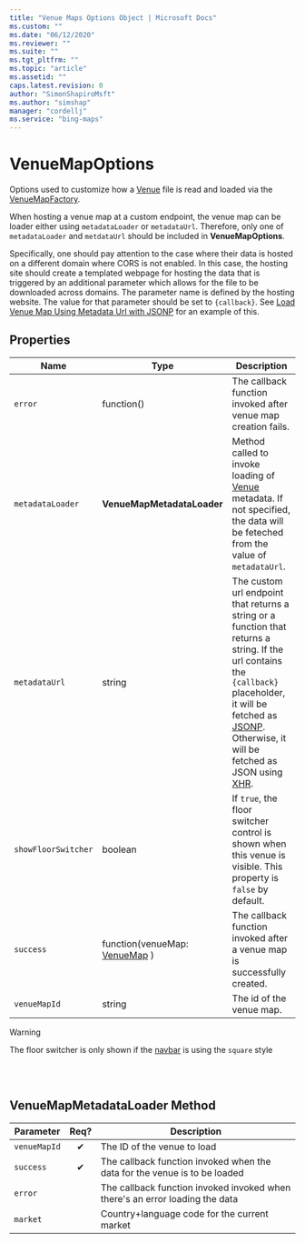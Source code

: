 ```yaml
---
title: "Venue Maps Options Object | Microsoft Docs"
ms.custom: ""
ms.date: "06/12/2020"
ms.reviewer: ""
ms.suite: ""
ms.tgt_pltfrm: ""
ms.topic: "article"
ms.assetid: ""
caps.latest.revision: 0
author: "SimonShapiroMsft"
ms.author: "simshap"
manager: "cordellj"
ms.service: "bing-maps"
---
```


# VenueMapOptions
Options used to customize how a [Venue](../../../venues/venue.md) file is read and loaded via the [VenueMapFactory](venuemapfactory-class.md).

When hosting a venue map at a custom endpoint, the venue map can be loader either using `metadataLoader` or `metadataUrl`. Therefore, only one of `metadataLoader` and `metdataUrl` should be included in **VenueMapOptions**. 



Specifically, one should pay attention to the case where their data is hosted on a different domain where CORS is not enabled. In this case, the hosting site should create a templated webpage for hosting the data that is triggered by an additional parameter which allows for the file to be downloaded across domains. The parameter name is defined by the hosting website. The value for that parameter should be set to `{callback}`. See [Load Venue Map Using Metadata Url with JSONP](https://www.bing.com/api/maps/mapcontrol/isdk/) for an example of this.

## Properties
Name                               | Type           | Description
---------------------------------- | --------------------- | -----------------------------------
`error` | function() | The callback function invoked after venue map creation fails.
`metadataLoader` | **VenueMapMetadataLoader** | Method called to invoke loading of [Venue](../../../venues/venue.md) metadata. If not specified, the data will be feteched from the value of `metadataUrl`.
`metadataUrl` | string | The custom url endpoint that returns a string or a function that returns a string. If the url contains the `{callback}` placeholder, it will be fetched as [JSONP](https://en.wikipedia.org/wiki/JSONP). Otherwise, it will be fetched as JSON using [XHR](https://en.wikipedia.org/wiki/XMLHttpRequest). 
`showFloorSwitcher` | boolean | If `true`, the floor switcher control is shown when this venue is visible. This property is `false` by default. 
`success`| function(venueMap: [VenueMap](venuemap-class.md) ) | The callback function invoked after a venue map is successfully created.
`venueMapId` | string | The id of the venue map.

> [!WARNING]
> The floor switcher is only shown if the [navbar](../../map-control-api/navigationbarmode-enumeration.md) is using the `square` style
<br/>

<br/>

## VenueMapMetadataLoader Method
Parameter                               | Req? | Description
----------------------------------  | :---------------------: | -----------------------------------
`venueMapId` | ✔ | The ID of the venue to load
`success` | ✔ |The callback function invoked when the data for the venue is to be loaded
`error` | |The callback function invoked invoked when there's an error loading the data
`market` | |Country+language code for the current market